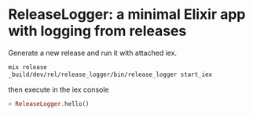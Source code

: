 # ReleaseLogger: a minimal Elixir app with logging from releases

Generate a new release and run it with attached iex.  

```bash 
mix release
_build/dev/rel/release_logger/bin/release_logger start_iex
``` 
then execute in the iex console

```elixir
> ReleaseLogger.hello()
```
